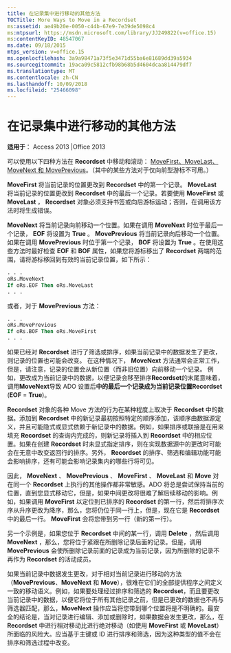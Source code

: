 ```yaml
---
title: 在记录集中进行移动的其他方法
TOCTitle: More Ways to Move in a Recordset
ms:assetid: ae49b20e-0050-c44b-67e9-7e39de5098c4
ms:mtpsurl: https://msdn.microsoft.com/library/JJ249822(v=office.15)
ms:contentKeyID: 48547067
ms.date: 09/18/2015
mtps_version: v=office.15
ms.openlocfilehash: 3a9a98471a73f5e3471d55ba6e81689dd39a5934
ms.sourcegitcommit: 19aca09c5812cfb98b68b5d4604dcaa814479df7
ms.translationtype: MT
ms.contentlocale: zh-CN
ms.lasthandoff: 10/09/2018
ms.locfileid: "25466098"
---
```

# <a name="more-ways-to-move-in-a-recordset"></a>在记录集中进行移动的其他方法

**适用于**： Access 2013 |Office 2013

可以使用以下四种方法在 **Recordset** 中移动和滚动： [MoveFirst、MoveLast、MoveNext 和 MovePrevious](movefirst-movelast-movenext-and-moveprevious-methods-ado.md)。（其中的某些方法对于仅向前型游标不可用。）

**MoveFirst** 将当前记录的位置更改到 **Recordset** 中的第一个记录。 **MoveLast** 将当前记录的位置更改到 **Recordset** 中的最后一个记录。若要使用 **MoveFirst** 或 **MoveLast** ， **Recordset** 对象必须支持书签或向后游标运动；否则，在调用该方法时将生成错误。

**MoveNext** 将当前记录向前移动一个位置。如果在调用 **MoveNext** 时位于最后一个记录， **EOF** 将设置为 **True** 。 **MovePrevious** 将当前记录向后移动一个位置。如果在调用 **MovePrevious** 时位于第一个记录， **BOF** 将设置为 **True** 。在使用这些方法时最好检查 **EOF** 和 **BOF** 属性，如果您将游标移出了 **Recordset** 两端的范围，请将游标移回到有效的当前记录位置，如下所示：

```vb
. . . 
oRs.MoveNext 
If oRs.EOF Then oRs.MoveLast 
. . . 
```

或者，对于 **MovePrevious** 方法：

```vb
. . . 
oRs.MovePrevious 
If oRs.BOF Then oRs.MoveFirst 
. . . 
```

如果已经对 **Recordset** 进行了筛选或排序，如果当前记录中的数据发生了更改，则记录的位置也可能会改变。 在这种情况下， **MoveNext** 方法通常会正常工作，但是，请注意，记录的位置会从新位置（而非旧位置）向前移动一个记录。 例如，更改成为当前记录中的数据，以便记录会移至排序**Recordset**的末尾意味着，调用**MoveNext**导致 ADO 设置后**中的最后一个记录成为当前记录位置Recordset** (**EOF** = **True**)。

**Recordset** 对象的各种 Move 方法的行为在某种程度上取决于 **Recordset** 中的数据。添加到 **Recordset** 中的新记录最初按照特定的顺序添加，该顺序由数据源定义，并且可能隐式或显式依赖于新记录中的数据。例如，如果排序或联接是在用来填充 **Recordset** 的查询内完成的，则新记录将插入到 **Recordset** 中的相应位置。如果在创建 **Recordset** 时未显式指定排序，则在实现数据源中的更改时可能会在无意中改变返回行的排序。另外， **Recordset** 的排序、筛选和编辑功能可能会影响排序，还有可能会影响记录集内的哪些行将可见。

因此， **MoveNext** 、 **MovePrevious** 、 **MoveFirst** 、 **MoveLast** 和 **Move** 对在同一个 **Recordset** 上执行的其他操作都非常敏感。ADO 将总是尝试保持当前的位置，直到您显式移动它，但是，如果中间更改将很难了解后续移动的影响。例如，如果调用 **MoveFirst** 以定位到已排序的 **Recordset** 的第一行，然后将排序次序从升序更改为降序，那么，您将仍位于同一行上，但是，现在它是 **Recordset** 中的最后一行。 **MoveFirst** 会将您带到另一行（新的第一行）。

另一个示例是，如果您位于 **Recordset** 中间的某一行，调用 **Delete** ，然后调用 **MoveNext** ，那么，您将位于紧跟在所删除记录后面的记录。但是，调用 **MovePrevious** 会使所删除记录前面的记录成为当前记录，因为所删除的记录不再作为 **Recordset** 的活动成员。

如果当前记录中数据发生更改，对于相对当前记录进行移动的方法（**MovePrevious**、**MoveNext** 和 **Move**），很难在它们的全部提供程序之间定义一致的移动语义。例如，如果要处理经过排序和筛选的 **Recordset**，而且要更改当前记录中的数据，以便它将位于所有其他记录之前，但是已更改的数据也不再与筛选器匹配，那么，**MoveNext** 操作应当将您带到哪个位置将是不明确的。最安全的结论是，当对记录进行编辑、添加或删除时，如果数据会发生更改，那么，在 **Recordset** 中进行相对移动比进行绝对移动（如使用 **MoveFirst** 或 **MoveLast**）所面临的风险大。应当基于主键或 ID 进行排序和筛选，因为这种类型的值不会在排序和筛选过程中改变。

